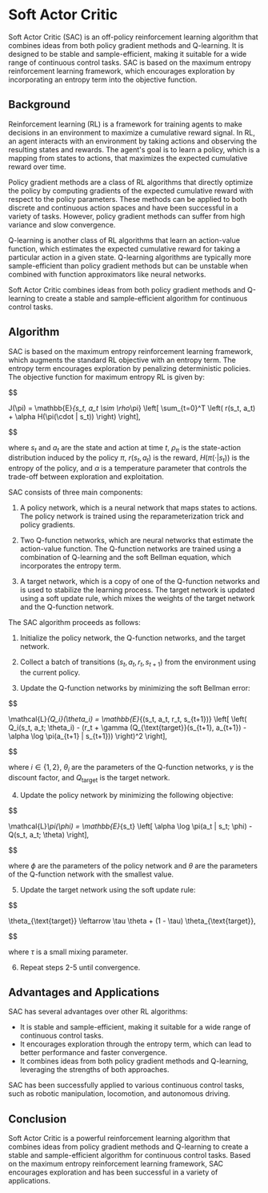 # Soft Actor Critic

Soft Actor Critic (SAC) is an off-policy reinforcement learning algorithm that combines ideas from both policy gradient methods and Q-learning. It is designed to be stable and sample-efficient, making it suitable for a wide range of continuous control tasks. SAC is based on the maximum entropy reinforcement learning framework, which encourages exploration by incorporating an entropy term into the objective function.

## Background

Reinforcement learning (RL) is a framework for training agents to make decisions in an environment to maximize a cumulative reward signal. In RL, an agent interacts with an environment by taking actions and observing the resulting states and rewards. The agent's goal is to learn a policy, which is a mapping from states to actions, that maximizes the expected cumulative reward over time.

Policy gradient methods are a class of RL algorithms that directly optimize the policy by computing gradients of the expected cumulative reward with respect to the policy parameters. These methods can be applied to both discrete and continuous action spaces and have been successful in a variety of tasks. However, policy gradient methods can suffer from high variance and slow convergence.

Q-learning is another class of RL algorithms that learn an action-value function, which estimates the expected cumulative reward for taking a particular action in a given state. Q-learning algorithms are typically more sample-efficient than policy gradient methods but can be unstable when combined with function approximators like neural networks.

Soft Actor Critic combines ideas from both policy gradient methods and Q-learning to create a stable and sample-efficient algorithm for continuous control tasks.

## Algorithm

SAC is based on the maximum entropy reinforcement learning framework, which augments the standard RL objective with an entropy term. The entropy term encourages exploration by penalizing deterministic policies. The objective function for maximum entropy RL is given by:


$$

J(\pi) = \mathbb{E}_{s_t, a_t \sim \rho_\pi} \left[ \sum_{t=0}^T \left( r(s_t, a_t) + \alpha H(\pi(\cdot | s_t)) \right) \right],

$$


where $s_t$ and $a_t$ are the state and action at time $t$, $\rho_\pi$ is the state-action distribution induced by the policy $\pi$, $r(s_t, a_t)$ is the reward, $H(\pi(\cdot | s_t))$ is the entropy of the policy, and $\alpha$ is a temperature parameter that controls the trade-off between exploration and exploitation.

SAC consists of three main components:

1. A policy network, which is a neural network that maps states to actions. The policy network is trained using the reparameterization trick and policy gradients.

2. Two Q-function networks, which are neural networks that estimate the action-value function. The Q-function networks are trained using a combination of Q-learning and the soft Bellman equation, which incorporates the entropy term.

3. A target network, which is a copy of one of the Q-function networks and is used to stabilize the learning process. The target network is updated using a soft update rule, which mixes the weights of the target network and the Q-function network.

The SAC algorithm proceeds as follows:

1. Initialize the policy network, the Q-function networks, and the target network.

2. Collect a batch of transitions $(s_t, a_t, r_t, s_{t+1})$ from the environment using the current policy.

3. Update the Q-function networks by minimizing the soft Bellman error:

   
$$

   \mathcal{L}_{Q_i}(\theta_i) = \mathbb{E}_{(s_t, a_t, r_t, s_{t+1})} \left[ \left( Q_i(s_t, a_t; \theta_i) - (r_t + \gamma (Q_{\text{target}}(s_{t+1}, a_{t+1}) - \alpha \log \pi(a_{t+1} | s_{t+1})) \right)^2 \right],
   
$$


   where $i \in \{1, 2\}$, $\theta_i$ are the parameters of the Q-function networks, $\gamma$ is the discount factor, and $Q_{\text{target}}$ is the target network.

4. Update the policy network by minimizing the following objective:

   
$$

   \mathcal{L}_\pi(\phi) = \mathbb{E}_{s_t} \left[ \alpha \log \pi(a_t | s_t; \phi) - Q(s_t, a_t; \theta) \right],
   
$$


   where $\phi$ are the parameters of the policy network and $\theta$ are the parameters of the Q-function network with the smallest value.

5. Update the target network using the soft update rule:

   
$$

   \theta_{\text{target}} \leftarrow \tau \theta + (1 - \tau) \theta_{\text{target}},
   
$$


   where $\tau$ is a small mixing parameter.

6. Repeat steps 2-5 until convergence.

## Advantages and Applications

SAC has several advantages over other RL algorithms:

- It is stable and sample-efficient, making it suitable for a wide range of continuous control tasks.
- It encourages exploration through the entropy term, which can lead to better performance and faster convergence.
- It combines ideas from both policy gradient methods and Q-learning, leveraging the strengths of both approaches.

SAC has been successfully applied to various continuous control tasks, such as robotic manipulation, locomotion, and autonomous driving.

## Conclusion

Soft Actor Critic is a powerful reinforcement learning algorithm that combines ideas from policy gradient methods and Q-learning to create a stable and sample-efficient algorithm for continuous control tasks. Based on the maximum entropy reinforcement learning framework, SAC encourages exploration and has been successful in a variety of applications.
